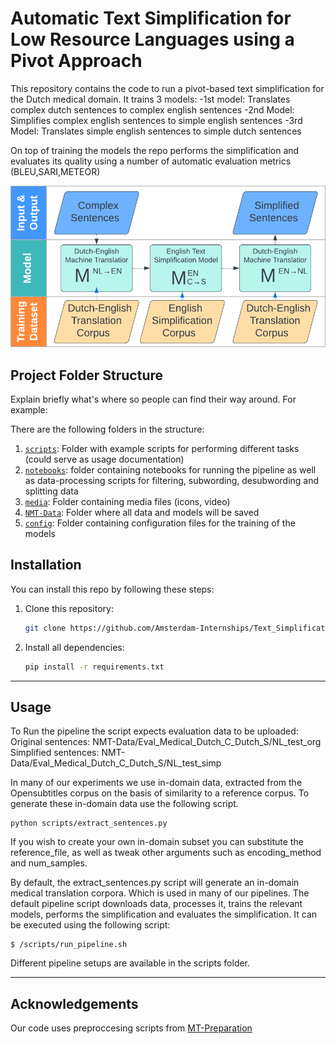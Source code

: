 # Automatic Text Simplification for Low Resource Languages using a Pivot Approach

This repository contains the code to run a pivot-based text simplification for the Dutch medical domain. It trains 3 models:
-1st model: Translates complex dutch sentences to complex english sentences
-2nd Model: Simplifies complex english sentences to simple english sentences
-3rd Model: Translates simple english sentences to simple dutch sentences

On top of training the models the repo performs the simplification and evaluates its quality using a number of automatic evaluation metrics (BLEU,SARI,METEOR)

![](./media/pivot_pipeline_TS.png)

## Project Folder Structure

Explain briefly what's where so people can find their way around. For example:

There are the following folders in the structure:


1) [`scripts`](./scripts): Folder with example scripts for performing different tasks (could serve as usage documentation)
1) [`notebooks`](./notebooks): folder containing notebooks for running the pipeline as well as data-processing scripts for filtering, subwording, desubwording and splitting data
1) [`media`](./media): Folder containing media files (icons, video)
1) [`NMT-Data`](./NMT-Data): Folder where all data and models will be saved
1) [`config`](./config): Folder containing configuration files for the training of the models

## Installation
You can install this repo by following these steps:

1) Clone this repository:
    ```bash
    git clone https://github.com/Amsterdam-Internships/Text_Simplification
    ```

1) Install all dependencies:
    ```bash
    pip install -r requirements.txt
    ```
---

## Usage
To Run the pipeline the script expects evaluation data to be uploaded: <br>
Original sentences: NMT-Data/Eval_Medical_Dutch_C_Dutch_S/NL_test_org <br>
Simplified sentences: NMT-Data/Eval_Medical_Dutch_C_Dutch_S/NL_test_simp

In many of our experiments we use in-domain data, extracted from the Opensubtitles corpus on the basis of similarity to a reference corpus. To generate these in-domain data use the following script.

    python scripts/extract_sentences.py

If you wish to create your own in-domain subset you can substitute the reference_file, as well as tweak other arguments such as encoding_method and num_samples.

By default, the extract_sentences.py script will generate an in-domain medical translation corpora. Which is used in many of our pipelines. The default pipeline script downloads data, processes it, trains the relevant models, performs the simplification and evaluates the simplification. It can be executed using the following script:

```
$ /scripts/run_pipeline.sh
```

Different pipeline setups are available in the scripts folder.



---
## Acknowledgements
Our code uses preproccesing scripts from [MT-Preparation](https://github.com/ymoslem/MT-Preparation)
